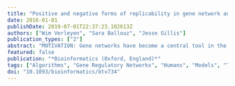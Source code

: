 ```yaml
---
title: "Positive and negative forms of replicability in gene network analysis"
date: 2016-01-01
publishDate: 2019-07-01T22:37:23.102613Z
authors: ["Wim Verleyen", "Sara Ballouz", "Jesse Gillis"]
publication_types: ["2"]
abstract: "MOTIVATION: Gene networks have become a central tool in the analysis of genomic data but are widely regarded as hard to interpret. This has motivated a great deal of comparative evaluation and research into best practices. We explore the possibility that this may lead to overfitting in the field as a whole. RESULTS: We construct a model of 'research communities' sampling from real gene network data and machine learning methods to characterize performance trends. Our analysis reveals an important principle limiting the value of replication, namely that targeting it directly causes 'easy' or uninformative replication to dominate analyses. We find that when sampling across network data and algorithms with similar variability, the relationship between replicability and accuracy is positive (Spearman's correlation, rs ∼0.33) but where no such constraint is imposed, the relationship becomes negative for a given gene function (rs ∼ -0.13). We predict factors driving replicability in some prior analyses of gene networks and show that they are unconnected with the correctness of the original result, instead reflecting replicable biases. Without these biases, the original results also vanish replicably. We show these effects can occur quite far upstream in network data and that there is a strong tendency within protein-protein interaction data for highly replicable interactions to be associated with poor quality control. AVAILABILITY AND IMPLEMENTATION: Algorithms, network data and a guide to the code available at: https://github.com/wimverleyen/AggregateGeneFunctionPrediction CONTACT: jgillis@cshl.edu SUPPLEMENTARY INFORMATION: Supplementary data are available at Bioinformatics online."
featured: false
publication: "*Bioinformatics (Oxford, England)*"
tags: ["Algorithms", "Gene Regulatory Networks", "Humans", "Models", "Theoretical"]
doi: "10.1093/bioinformatics/btv734"
---
```


